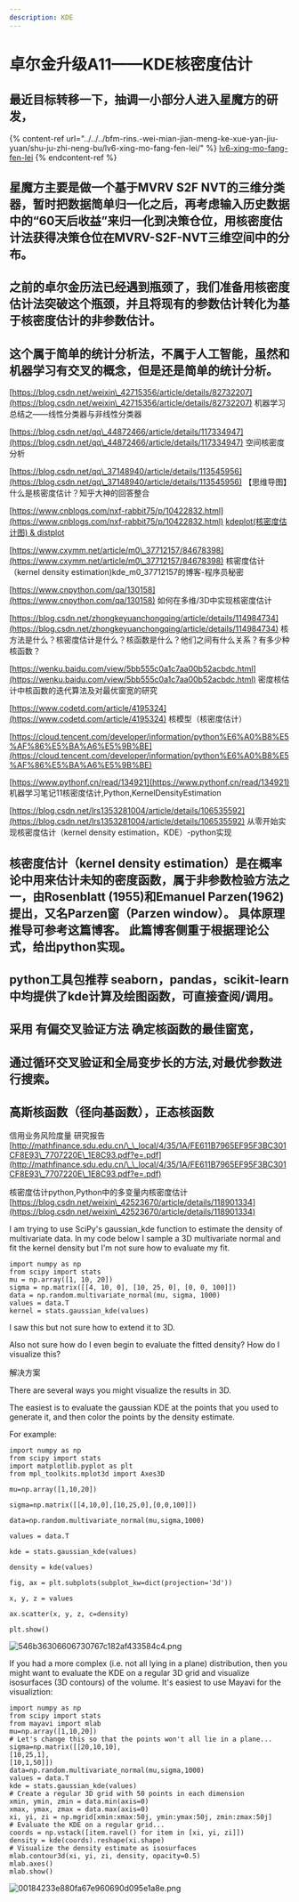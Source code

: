 ```yaml
---
description: KDE
---
```


# 卓尔金升级A11——KDE核密度估计

## 最近目标转移一下，抽调一小部分人进入星魔方的研发，

{% content-ref url="../../../bfm-rins.-wei-mian-jian-meng-ke-xue-yan-jiu-yuan/shu-ju-zhi-neng-bu/lv6-xing-mo-fang-fen-lei/" %}
[lv6-xing-mo-fang-fen-lei](../../../bfm-rins.-wei-mian-jian-meng-ke-xue-yan-jiu-yuan/shu-ju-zhi-neng-bu/lv6-xing-mo-fang-fen-lei/)
{% endcontent-ref %}

## 星魔方主要是做一个基于MVRV S2F NVT的三维分类器，暂时把数据简单归一化之后，再考虑输入历史数据中的“60天后收益”来归一化到决策仓位，用核密度估计法获得决策仓位在MVRV-S2F-NVT三维空间中的分布。

## 之前的卓尔金历法已经遇到瓶颈了，我们准备用核密度估计法突破这个瓶颈，并且将现有的参数估计转化为基于核密度估计的非参数估计。

## 这个属于简单的统计分析法，不属于人工智能，虽然和机器学习有交叉的概念，但是还是简单的统计分析。

[https://blog.csdn.net/weixin\_42715356/article/details/82732207](https://blog.csdn.net/weixin\_42715356/article/details/82732207) 机器学习总结之——线性分类器与非线性分类器

[https://blog.csdn.net/qq\_44872466/article/details/117334947](https://blog.csdn.net/qq\_44872466/article/details/117334947) 空间核密度分析

[https://blog.csdn.net/qq\_37148940/article/details/113545956](https://blog.csdn.net/qq\_37148940/article/details/113545956) 【思维导图】什么是核密度估计？知乎大神的回答整合

[https://www.cnblogs.com/nxf-rabbit75/p/10422832.html](https://www.cnblogs.com/nxf-rabbit75/p/10422832.html) [kdeplot(核密度估计图) & distplot](https://www.cnblogs.com/nxf-rabbit75/articles/10422832.html)

[https://www.cxymm.net/article/m0\_37712157/84678398](https://www.cxymm.net/article/m0\_37712157/84678398) 核密度估计（kernel density estimation)kde\_m0\_37712157的博客-程序员秘密

[https://www.cnpython.com/qa/130158](https://www.cnpython.com/qa/130158) 如何在多维/3D中实现核密度估计

[https://blog.csdn.net/zhongkeyuanchongqing/article/details/114984734](https://blog.csdn.net/zhongkeyuanchongqing/article/details/114984734) 核方法是什么？核密度估计是什么？核函数是什么？他们之间有什么关系？有多少种核函数？

[https://wenku.baidu.com/view/5bb555c0a1c7aa00b52acbdc.html](https://wenku.baidu.com/view/5bb555c0a1c7aa00b52acbdc.html) 密度核估计中核函数的迭代算法及对最优窗宽的研究

[https://www.codetd.com/article/4195324](https://www.codetd.com/article/4195324) 核模型（核密度估计）

[https://cloud.tencent.com/developer/information/python%E6%A0%B8%E5%AF%86%E5%BA%A6%E5%9B%BE](https://cloud.tencent.com/developer/information/python%E6%A0%B8%E5%AF%86%E5%BA%A6%E5%9B%BE)

[https://www.pythonf.cn/read/134921](https://www.pythonf.cn/read/134921) 机器学习笔记11核密度估计,Python,KernelDensityEstimation

[https://blog.csdn.net/lrs1353281004/article/details/106535592](https://blog.csdn.net/lrs1353281004/article/details/106535592) 从零开始实现核密度估计（kernel density estimation，KDE）-python实现

## 核密度估计（kernel density estimation）是在概率论中用来估计未知的密度函数，属于非参数检验方法之一，由Rosenblatt (1955)和Emanuel Parzen(1962)提出，又名Parzen窗（Parzen window）。 具体原理推导可参考这篇博客。 此篇博客侧重于根据理论公式，给出python实现。

## python工具包推荐 seaborn，pandas，scikit-learn中均提供了kde计算及绘图函数，可直接查阅/调用。

## 采用 有偏交叉验证方法 确定核函数的最佳窗宽，

## 通过循环交叉验证和全局变步长的方法,对最优参数进行搜索。

## 高斯核函数（径向基函数），正态核函数

信用业务风险度量 研究报告 [http://mathfinance.sdu.edu.cn/\_\_local/4/35/1A/FE611B7965EF95F3BC301CF8E93\_7707220E\_1E8C93.pdf?e=.pdf](http://mathfinance.sdu.edu.cn/\_\_local/4/35/1A/FE611B7965EF95F3BC301CF8E93\_7707220E\_1E8C93.pdf?e=.pdf)

核密度估计python,Python中的多变量内核密度估计[https://blog.csdn.net/weixin\_42523670/article/details/118901334](https://blog.csdn.net/weixin\_42523670/article/details/118901334)

I am trying to use SciPy's gaussian\_kde function to estimate the density of multivariate data. In my code below I sample a 3D multivariate normal and fit the kernel density but I'm not sure how to evaluate my fit.

```
import numpy as np
from scipy import stats
mu = np.array([1, 10, 20])
sigma = np.matrix([[4, 10, 0], [10, 25, 0], [0, 0, 100]])
data = np.random.multivariate_normal(mu, sigma, 1000)
values = data.T
kernel = stats.gaussian_kde(values)
```

I saw this but not sure how to extend it to 3D.

Also not sure how do I even begin to evaluate the fitted density? How do I visualize this?

解决方案

There are several ways you might visualize the results in 3D.

The easiest is to evaluate the gaussian KDE at the points that you used to generate it, and then color the points by the density estimate.

For example:

```
import numpy as np
from scipy import stats
import matplotlib.pyplot as plt
from mpl_toolkits.mplot3d import Axes3D

mu=np.array([1,10,20])

sigma=np.matrix([[4,10,0],[10,25,0],[0,0,100]])

data=np.random.multivariate_normal(mu,sigma,1000)

values = data.T

kde = stats.gaussian_kde(values)

density = kde(values)

fig, ax = plt.subplots(subplot_kw=dict(projection='3d'))

x, y, z = values

ax.scatter(x, y, z, c=density)

plt.show()
```

![546b36306606730767c182af433584c4.png](https://img-blog.csdnimg.cn/img\_convert/546b36306606730767c182af433584c4.png)

If you had a more complex (i.e. not all lying in a plane) distribution, then you might want to evaluate the KDE on a regular 3D grid and visualize isosurfaces (3D contours) of the volume. It's easiest to use Mayavi for the visualiztion:

```
import numpy as np
from scipy import stats
from mayavi import mlab
mu=np.array([1,10,20])
# Let's change this so that the points won't all lie in a plane...
sigma=np.matrix([[20,10,10],
[10,25,1],
[10,1,50]])
data=np.random.multivariate_normal(mu,sigma,1000)
values = data.T
kde = stats.gaussian_kde(values)
# Create a regular 3D grid with 50 points in each dimension
xmin, ymin, zmin = data.min(axis=0)
xmax, ymax, zmax = data.max(axis=0)
xi, yi, zi = np.mgrid[xmin:xmax:50j, ymin:ymax:50j, zmin:zmax:50j]
# Evaluate the KDE on a regular grid...
coords = np.vstack([item.ravel() for item in [xi, yi, zi]])
density = kde(coords).reshape(xi.shape)
# Visualize the density estimate as isosurfaces
mlab.contour3d(xi, yi, zi, density, opacity=0.5)
mlab.axes()
mlab.show()
```

![00184233e880fa67e960690d095e1a8e.png](https://img-blog.csdnimg.cn/img\_convert/00184233e880fa67e960690d095e1a8e.png)
